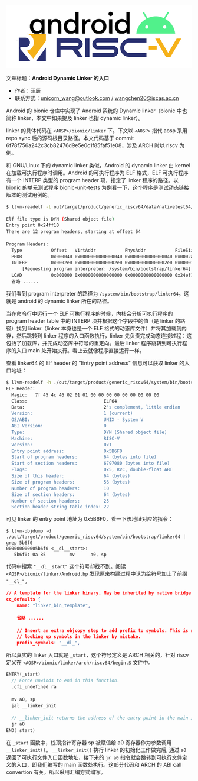 ![](./diagrams/android-riscv.png)

文章标题：**Android Dynamic Linker 的入口**

- 作者：汪辰
- 联系方式：<unicorn_wang@outlook.com> / <wangchen20@iscas.ac.cn>

Android 的 bionic 仓库中实现了 Android 系统的 Dynamic linker（bionic 中也简称 linker，本文中如果提及 linker 也指 dynamic linker）。

linker 的具体代码在 `<AOSP>/bionic/linker` 下。下文以 `<AOSP>` 指代 aosp 采用 repo sync 后的源码根目录路径。本文代码基于 commit 6f78f756a242c3cb82476d9e5e0c1f85faf51e08，涉及 ARCH 时以 riscv 为例。

和 GNU/Linux 下的 dynamic linker 类似，Android 的 dynamic linker 由 kernel 在加载可执行程序时调用。Android 的可执行程序为 ELF 格式，ELF 可执行程序有一个 INTERP 类型的 program header 项，指定了 linker 程序的路径。以 bionic 的单元测试程序 bionic-unit-tests 为例看一下，这个程序是测试动态链接版本的测试用例的。

```bash
$ llvm-readelf -l out/target/product/generic_riscv64/data/nativetest64/bionic-unit-tests/bionic-unit-tests 

Elf file type is DYN (Shared object file)
Entry point 0x24ff10
There are 12 program headers, starting at offset 64

Program Headers:
  Type           Offset   VirtAddr           PhysAddr           FileSiz  MemSiz   Flg Align
  PHDR           0x000040 0x0000000000000040 0x0000000000000040 0x0002a0 0x0002a0 R   0x8
  INTERP         0x0002e0 0x00000000000002e0 0x00000000000002e0 0x00001f 0x00001f R   0x1
      [Requesting program interpreter: /system/bin/bootstrap/linker64]
  LOAD           0x000000 0x0000000000000000 0x0000000000000000 0x24ef10 0x24ef10 R   0x1000
  省略 ......
```

我们看到 program interpreter 的路径为 `/system/bin/bootstrap/linker64`。这就是 android 的 dynamic linker 所在的路径。

当在命令行中运行一个 ELF 可执行程序的时候，内核会分析可执行程序的 program header table 中的 INTERP 项并根据这个字段中的值（是 linker 的路径）找到 linker（linker 本身也是一个 ELF 格式的动态库文件）并将其加载到内存，然后跳转到 linker 程序的入口函数执行，linker 先负责完成动态连接过程：这包括了加载库，并完成动态库中符号的重定向。最后 linker 程序跳转到可执行程序的入口 main 处开始执行。看上去就像程序直接运行一样。

查看 linker64 的 Elf header 的 "Entry point address" 信息可以获取 linker 的入口地址：

```bash
$ llvm-readelf -h ./out/target/product/generic_riscv64/system/bin/bootstrap/linker64
ELF Header:
  Magic:   7f 45 4c 46 02 01 01 00 00 00 00 00 00 00 00 00
  Class:                             ELF64
  Data:                              2's complement, little endian
  Version:                           1 (current)
  OS/ABI:                            UNIX - System V
  ABI Version:                       0
  Type:                              DYN (Shared object file)
  Machine:                           RISC-V
  Version:                           0x1
  Entry point address:               0x5B6F0
  Start of program headers:          64 (bytes into file)
  Start of section headers:          6797080 (bytes into file)
  Flags:                             0x5, RVC, double-float ABI
  Size of this header:               64 (bytes)
  Size of program headers:           56 (bytes)
  Number of program headers:         10
  Size of section headers:           64 (bytes)
  Number of section headers:         25
  Section header string table index: 22
```

可见 linker 的 entry point 地址为 0x5B6F0，看一下该地址对应的指令：

```
$ llvm-objdump -d ./out/target/product/generic_riscv64/system/bin/bootstrap/linker64 | grep 5b6f0
000000000005b6f0 <__dl__start>:
   5b6f0: 0a 85         mv      a0, sp
```

代码中搜索 `"__dl__start"` 这个符号却找不到。阅读 `<AOSP>/bionic/linker/Android.bp` 发现原来构建过程中认为给符号加上了前缀 `"__dl_"`。

```json
// A template for the linker binary. May be inherited by native bridge implementations.
cc_defaults {
    name: "linker_bin_template",

    省略 ......

    // Insert an extra objcopy step to add prefix to symbols. This is needed to prevent gdb
    // looking up symbols in the linker by mistake.
    prefix_symbols: "__dl_",
```

所以真实的 linker 入口就是 `_start`，这个符号定义是 ARCH 相关的，针对 riscv 定义在 `<AOSP>/bionic/linker/arch/riscv64/begin.S` 文件中。

```cpp
ENTRY(_start)
  // Force unwinds to end in this function.
  .cfi_undefined ra

  mv a0, sp
  jal __linker_init

  // __linker_init returns the address of the entry point in the main image.
  jr a0
END(_start)
```

在 `_start` 函数中，栈顶指针寄存器 sp 被赋值给 a0 寄存器作为参数调用 `__linker_init()`。 `__linker_init()` 执行 linker 的初始化工作做完后, 通过 `a0` 返回了可执行文件入口函数地址，接下来的 `jr a0` 指令就会跳转到可执行文件定义的入口，即我们编写的 main 函数处执行。这部分代码和 ARCH 的 ABI call convertion 有关，所以采用汇编方式编写。





